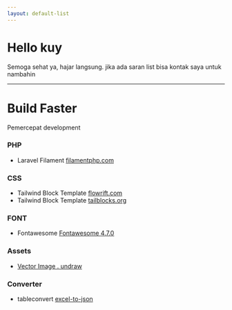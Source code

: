 ```yaml
---
layout: default-list
---
```


# Hello kuy

Semoga sehat ya, hajar langsung. jika ada saran list bisa kontak saya untuk nambahin

***

# Build Faster

Pemercepat development

### PHP  
- Laravel Filament [filamentphp.com](https://filamentphp.com/)

### CSS 
- Tailwind Block Template [flowrift.com](https://flowrift.com/c/newsletter)
- Tailwind Block Template [tailblocks.org](https://tailblocks.org)

### FONT
- Fontawesome [Fontawesome 4.7.0](https://fontawesome.com/v4.7.0/cheatsheet/)
	
### Assets
- [Vector Image . undraw](https://undraw.co/)

### Converter
- tableconvert [excel-to-json](https://tableconvert.com/excel-to-json)
